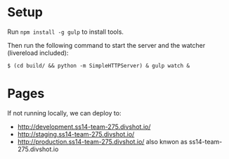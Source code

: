 # Setup

Run `npm install -g gulp` to install tools.

Then run the following command to start the server and the watcher (livereload included):

    $ (cd build/ && python -m SimpleHTTPServer) & gulp watch &

# Pages

If not running locally, we can deploy to:

 - http://development.ss14-team-275.divshot.io/
 - http://staging.ss14-team-275.divshot.io/
 - http://production.ss14-team-275.divshot.io/ also knwon as ss14-team-275.divshot.io